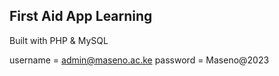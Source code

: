 ## First Aid App Learning

 Built with PHP & MySQL

username = admin@maseno.ac.ke
password = Maseno@2023